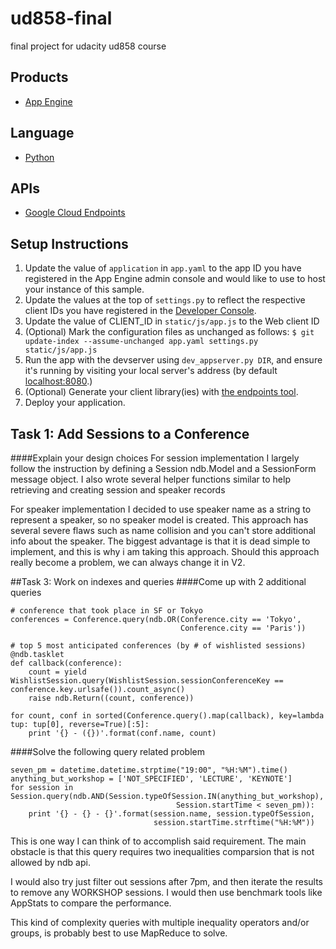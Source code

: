 # ud858-final
final project for udacity ud858 course

## Products
- [App Engine][1]

## Language
- [Python][2]

## APIs
- [Google Cloud Endpoints][3]

## Setup Instructions
1. Update the value of `application` in `app.yaml` to the app ID you
   have registered in the App Engine admin console and would like to use to host
   your instance of this sample.
1. Update the values at the top of `settings.py` to
   reflect the respective client IDs you have registered in the
   [Developer Console][4].
1. Update the value of CLIENT_ID in `static/js/app.js` to the Web client ID
1. (Optional) Mark the configuration files as unchanged as follows:
   `$ git update-index --assume-unchanged app.yaml settings.py static/js/app.js`
1. Run the app with the devserver using `dev_appserver.py DIR`, and ensure it's running by visiting your local server's address (by default [localhost:8080][5].)
1. (Optional) Generate your client library(ies) with [the endpoints tool][6].
1. Deploy your application.

## Task 1: Add Sessions to a Conference
####Explain your design choices
For session implementation I largely follow the instruction by defining a Session ndb.Model and a SessionForm message object. I also wrote several helper functions similar to help retrieving and creating session and speaker records

For speaker implementation I decided to use speaker name as a string to represent a speaker, so no speaker model is created. This approach has several severe flaws such as name collision and you can't store additional info about the speaker. The biggest advantage is that it is dead simple to implement, and this is why i am taking this approach. Should this approach really become a problem, we can always change it in V2.

##Task 3: Work on indexes and queries
####Come up with 2 additional queries
```
# conference that took place in SF or Tokyo
conferences = Conference.query(ndb.OR(Conference.city == 'Tokyo', 
                                      Conference.city == 'Paris'))
```

```
# top 5 most anticipated conferences (by # of wishlisted sessions)
@ndb.tasklet
def callback(conference):
    count = yield WishlistSession.query(WishlistSession.sessionConferenceKey == conference.key.urlsafe()).count_async()
    raise ndb.Return((count, conference))

for count, conf in sorted(Conference.query().map(callback), key=lambda tup: tup[0], reverse=True)[:5]:
    print '{} - ({})'.format(conf.name, count)
```

####Solve the following query related problem
```
seven_pm = datetime.datetime.strptime("19:00", "%H:%M").time()
anything_but_workshop = ['NOT_SPECIFIED', 'LECTURE', 'KEYNOTE']
for session in Session.query(ndb.AND(Session.typeOfSession.IN(anything_but_workshop), 
                                     Session.startTime < seven_pm)):
    print '{} - {} - {}'.format(session.name, session.typeOfSession, 
                                session.startTime.strftime("%H:%M"))
```
This is one way I can think of to accomplish said requirement. The main obstacle is that this query requires two inequalities comparsion that is not allowed by ndb api.

I would also try just filter out sessions after 7pm, and then iterate the results to remove any WORKSHOP sessions. I would then use benchmark tools like AppStats to compare the performance.

This kind of complexity queries with multiple inequality operators and/or groups, is probably best to use MapReduce to solve.

[1]: https://developers.google.com/appengine
[2]: http://python.org
[3]: https://developers.google.com/appengine/docs/python/endpoints/
[4]: https://console.developers.google.com/
[5]: https://localhost:8080/
[6]: https://developers.google.com/appengine/docs/python/endpoints/endpoints_tool
